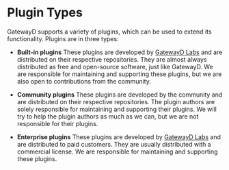 # Plugin Types

GatewayD supports a variety of plugins, which can be used to extend its functionality. Plugins are in three types:

- **Built-in plugins**
These plugins are developed by [GatewayD Labs](https://gatewayd.io) and are distributed on their respective repositories. They are almost always distributed as free and open-source software, just like GatewayD. We are responsible for maintaining and supporting these plugins, but we are also open to contributions from the community.

- **Community plugins**
These plugins are developed by the community and are distributed on their respective repositories. The plugin authors are solely responsible for maintaining and supporting their plugins. We will try to help the plugin authors as much as we can, but we are not responsible for their plugins.

- **Enterprise plugins**
These plugins are developed by [GatewayD Labs](https://gatewayd.io) and are distributed to paid customers. They are usually distributed with a commercial license. We are responsible for maintaining and supporting these plugins.
